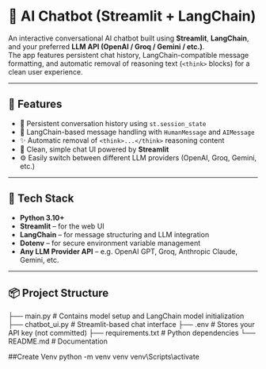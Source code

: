 # 💬 AI Chatbot (Streamlit + LangChain)

An interactive conversational AI chatbot built using **Streamlit**, **LangChain**, and your preferred **LLM API (OpenAI / Groq / Gemini / etc.)**.  
The app features persistent chat history, LangChain-compatible message formatting, and automatic removal of reasoning text (`<think>` blocks) for a clean user experience.

---

## 🚀 Features
- 🔁 Persistent conversation history using `st.session_state`
- 🧠 LangChain-based message handling with `HumanMessage` and `AIMessage`
- ✨ Automatic removal of `<think>...</think>` reasoning content
- 🎨 Clean, simple chat UI powered by **Streamlit**
- ⚙️ Easily switch between different LLM providers (OpenAI, Groq, Gemini, etc.)

---

## 🧰 Tech Stack
- **Python 3.10+**
- **Streamlit** – for the web UI  
- **LangChain** – for message structuring and LLM integration  
- **Dotenv** – for secure environment variable management  
- **Any LLM Provider API** – e.g. OpenAI GPT, Groq, Anthropic Claude, Gemini, etc.

---

## 📦 Project Structure
├── main.py # Contains model setup and LangChain model initialization
├── chatbot_ui.py # Streamlit-based chat interface
├── .env # Stores your API key (not committed)
├── requirements.txt # Python dependencies
└── README.md # Documentation


##Create Venv
python -m venv venv
venv\Scripts\activate
